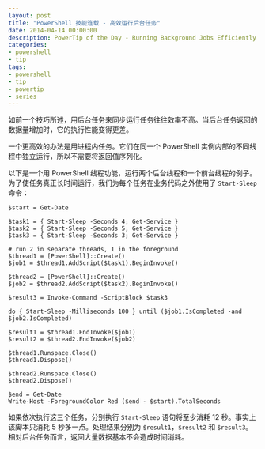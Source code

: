 ```yaml
---
layout: post
title: "PowerShell 技能连载 - 高效运行后台任务"
date: 2014-04-14 00:00:00
description: PowerTip of the Day - Running Background Jobs Efficiently
categories:
- powershell
- tip
tags:
- powershell
- tip
- powertip
- series
---
```

如前一个技巧所述，用后台任务来同步运行任务往往效率不高。当后台任务返回的数据量增加时，它的执行性能变得更差。

一个更高效的办法是用进程内任务。它们在同一个 PowerShell 实例内部的不同线程中独立运行，所以不需要将返回值序列化。

以下是一个用 PowerShell 线程功能，运行两个后台线程和一个前台线程的例子。为了使任务真正长时间运行，我们为每个任务在业务代码之外使用了 `Start-Sleep` 命令：

    $start = Get-Date

    $task1 = { Start-Sleep -Seconds 4; Get-Service }
    $task2 = { Start-Sleep -Seconds 5; Get-Service }
    $task3 = { Start-Sleep -Seconds 3; Get-Service }

    # run 2 in separate threads, 1 in the foreground
    $thread1 = [PowerShell]::Create()
    $job1 = $thread1.AddScript($task1).BeginInvoke()

    $thread2 = [PowerShell]::Create()
    $job2 = $thread2.AddScript($task2).BeginInvoke()

    $result3 = Invoke-Command -ScriptBlock $task3

    do { Start-Sleep -Milliseconds 100 } until ($job1.IsCompleted -and $job2.IsCompleted)

    $result1 = $thread1.EndInvoke($job1)
    $result2 = $thread2.EndInvoke($job2)

    $thread1.Runspace.Close()
    $thread1.Dispose()

    $thread2.Runspace.Close()
    $thread2.Dispose()

    $end = Get-Date
    Write-Host -ForegroundColor Red ($end - $start).TotalSeconds

如果依次执行这三个任务，分别执行 `Start-Sleep` 语句将至少消耗 12 秒。事实上该脚本只消耗 5 秒多一点。处理结果分别为 `$result1`，`$result2` 和 `$result3`。相对后台任务而言，返回大量数据基本不会造成时间消耗。

<!--本文国际来源：[Running Background Jobs Efficiently](http://community.idera.com/powershell/powertips/b/tips/posts/running-background-jobs-efficiently)-->
